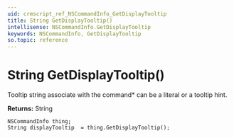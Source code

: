 ```yaml
---
uid: crmscript_ref_NSCommandInfo_GetDisplayTooltip
title: String GetDisplayTooltip()
intellisense: NSCommandInfo.GetDisplayTooltip
keywords: NSCommandInfo, GetDisplayTooltip
so.topic: reference
---
```


# String GetDisplayTooltip()

Tooltip string associate with the command* can be a literal or a tooltip hint.

**Returns:** String

```crmscript
NSCommandInfo thing;
String displayTooltip  = thing.GetDisplayTooltip();
```

